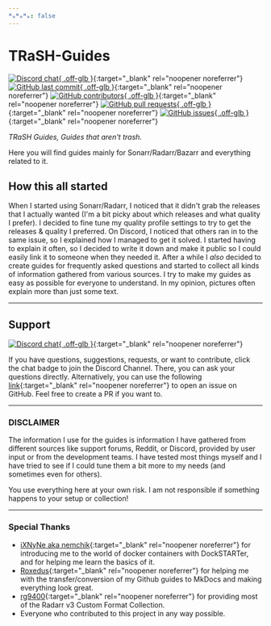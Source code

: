 ```yaml
---
ᴴₒᴴₒᴴₒ: false
---
```


# TRaSH-Guides

[![Discord chat](https://img.shields.io/discord/492590071455940612?style=flat-square&color=4051B5&logo=discord){ .off-glb }](https://trash-guides.info/discord){:target="_blank" rel="noopener noreferrer"}
[![GitHub last commit](https://img.shields.io/github/last-commit/TRaSH-Guides/Guides?color=4051B5&label=Last%20Update&style=flat-square){ .off-glb }](https://github.com/TRaSH-Guides/Guides/commits/master){:target="_blank" rel="noopener noreferrer"}
[![GitHub contributors](https://img.shields.io/github/contributors/TRaSH-Guides/Guides?color=4051B5&style=flat-square){ .off-glb }](https://github.com/TRaSH-Guides/Guides/graphs/contributors){:target="_blank" rel="noopener noreferrer"}
[![GitHub pull requests](https://img.shields.io/github/issues-pr/TRaSH-Guides/Guides?color=4051B5&style=flat-square){ .off-glb }](https://github.com/TRaSH-Guides/Guides/pulls){:target="_blank" rel="noopener noreferrer"}
[![GitHub issues](https://img.shields.io/github/issues/TRaSH-Guides/Guides?color=4051B5&style=flat-square){ .off-glb }](https://github.com/TRaSH-Guides/Guides/issues){:target="_blank" rel="noopener noreferrer"}

*TRaSH Guides, Guides that aren't trash.*

Here you will find guides mainly for Sonarr/Radarr/Bazarr and everything related to it.

## How this all started

When I started using Sonarr/Radarr, I noticed that it didn't grab the releases that I actually wanted (I'm a bit picky about which releases and what quality I prefer).
I decided to fine tune my quality profile settings to try to get the releases & quality I preferred. On Discord, I noticed that others ran in to the same issue, so I explained how I managed to get it solved. I started having to explain it often, so I decided to write it down and make it public so I could easily link it to someone when they needed it.
After a while I *also* decided to create guides for frequently asked questions and started to collect all kinds of information gathered from various sources.
I try to make my guides as easy as possible for everyone to understand. In my opinion, pictures often explain more than just some text.

---

## Support

[![Discord chat](https://img.shields.io/discord/492590071455940612?style=for-the-badge&color=4051B5&logo=discord){ .off-glb }](https://trash-guides.info/discord){:target="_blank" rel="noopener noreferrer"}

If you have questions, suggestions, requests, or want to contribute, click the chat badge to join the Discord Channel. There, you can ask your questions directly. Alternatively, you can use the following [link](https://github.com/TRaSH-Guides/Guides/issues){:target="_blank" rel="noopener noreferrer"} to open an issue on GitHub.
Feel free to create a PR if you want to.

---

### DISCLAIMER

The information I use for the guides is information I have gathered from different sources like support forums, Reddit, or Discord, provided by user input or from the development teams.
I have tested most things myself and I have tried to see if I could tune them a bit more to my needs (and sometimes even for others).

You use everything here at your own risk. I am not responsible if something happens to your setup or collection!

---

### Special Thanks

- [iXNyNe aka nemchik](https://github.com/nemchik){:target="_blank" rel="noopener noreferrer"} for introducing me to the world of docker containers with DockSTARTer, and for helping me learn the basics of it.
- [Roxedus](https://github.com/Roxedus){:target="_blank" rel="noopener noreferrer"} for helping me with the transfer/conversion of my Github guides to MkDocs and making everything look great.
- [rg9400](https://github.com/rg9400){:target="_blank" rel="noopener noreferrer"} for providing most of the Radarr v3 Custom Format Collection.
- Everyone who contributed to this project in any way possible.
